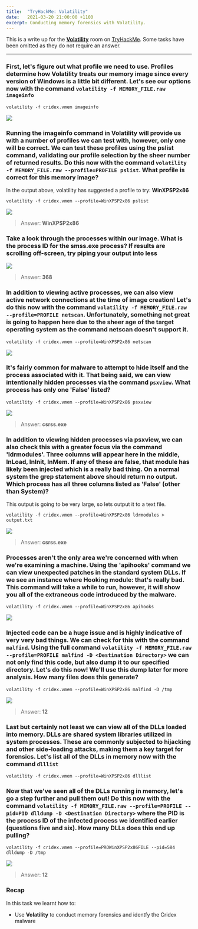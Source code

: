 ```yaml
---
title:  "TryHackMe: Volatility"
date:   2021-03-20 21:00:00 +1100
excerpt: Conducting memory forensics with Volatility.
---
```


This is a write up for the [**Volatility**](https://tryhackme.com/room/bpvolatility) room on [TryHackMe](https://tryhackme.com). Some tasks have been omitted as they do not require an answer.

***

### First, let's figure out what profile we need to use. Profiles determine how Volatility treats our memory image since every version of Windows is a little bit different. Let's see our options now with the command `volatility -f MEMORY_FILE.raw imageinfo`

```
volatility -f cridex.vmem imageinfo
```

<img src="{{ site.baseurl }}/assets/images/2021-03-20-volatility/01-volatility.jpg">

### Running the imageinfo command in Volatility will provide us with a number of profiles we can test with, however, only one will be correct. We can test these profiles using the pslist command, validating our profile selection by the sheer number of returned results. Do this now with the command `volatility -f MEMORY_FILE.raw --profile=PROFILE pslist`. What profile is correct for this memory image?

In the output above, volatility has suggested a profile to try: **WinXPSP2x86**

```
volatility -f cridex.vmem --profile=WinXPSP2x86 pslist
```

<img src="{{ site.baseurl }}/assets/images/2021-03-20-volatility/02-profile.jpg">

> Answer: **WinXPSP2x86**

### Take a look through the processes within our image. What is the process ID for the smss.exe process? If results are scrolling off-screen, try piping your output into less

<img src="{{ site.baseurl }}/assets/images/2021-03-20-volatility/03-smss.jpg">

> Answer: **368**

### In addition to viewing active processes, we can also view active network connections at the time of image creation! Let's do this now with the command `volatility -f MEMORY_FILE.raw --profile=PROFILE netscan`. Unfortunately, something not great is going to happen here due to the sheer age of the target operating system as the command netscan doesn't support it.

```
volatility -f cridex.vmem --profile=WinXPSP2x86 netscan
```

<img src="{{ site.baseurl }}/assets/images/2021-03-20-volatility/04-netscan.jpg">

### It's fairly common for malware to attempt to hide itself and the process associated with it. That being said, we can view intentionally hidden processes via the command `psxview`. What process has only one 'False' listed?

```
volatility -f cridex.vmem --profile=WinXPSP2x86 psxview
```

<img src="{{ site.baseurl }}/assets/images/2021-03-20-volatility/05-psxview.jpg">

> Answer: **csrss.exe**

### In addition to viewing hidden processes via psxview, we can also check this with a greater focus via the command 'ldrmodules'. Three columns will appear here in the middle, InLoad, InInit, InMem. If any of these are false, that module has likely been injected which is a really bad thing. On a normal system the grep statement above should return no output. Which process has all three columns listed as 'False' (other than System)?

This output is going to be very large, so lets output it to a text file.

```
volatility -f cridex.vmem --profile=WinXPSP2x86 ldrmodules > output.txt
```

<img src="{{ site.baseurl }}/assets/images/2021-03-20-volatility/06-ldrmodules.jpg">

> Answer: **csrss.exe**

### Processes aren't the only area we're concerned with when we're examining a machine. Using the 'apihooks' command we can view unexpected patches in the standard system DLLs. If we see an instance where Hooking module: <unknown> that's really bad. This command will take a while to run, however, it will show you all of the extraneous code introduced by the malware.

```
volatility -f cridex.vmem --profile=WinXPSP2x86 apihooks
```

<img src="{{ site.baseurl }}/assets/images/2021-03-20-volatility/07-apihooks.jpg">

### Injected code can be a huge issue and is highly indicative of very very bad things. We can check for this with the command `malfind`. Using the full command `volatility -f MEMORY_FILE.raw --profile=PROFILE malfind -D <Destination Directory>` we can not only find this code, but also dump it to our specified directory. Let's do this now! We'll use this dump later for more analysis. How many files does this generate?

```
volatility -f cridex.vmem --profile=WinXPSP2x86 malfind -D /tmp
```

<img src="{{ site.baseurl }}/assets/images/2021-03-20-volatility/08-malfind.jpg">

> Answer: **12**

### Last but certainly not least we can view all of the DLLs loaded into memory. DLLs are shared system libraries utilized in system processes. These are commonly subjected to hijacking and other side-loading attacks, making them a key target for forensics. Let's list all of the DLLs in memory now with the command `dlllist`

```
volatility -f cridex.vmem --profile=WinXPSP2x86 dlllist
```

### Now that we've seen all of the DLLs running in memory, let's go a step further and pull them out! Do this now with the command `volatility -f MEMORY_FILE.raw --profile=PROFILE --pid=PID dlldump -D <Destination Directory>` where the PID is the process ID of the infected process we identified earlier (questions five and six). How many DLLs does this end up pulling?

```
volatility -f cridex.vmem --profile=PROWinXPSP2x86FILE --pid=584 dlldump -D /tmp
```

<img src="{{ site.baseurl }}/assets/images/2021-03-20-volatility/09-dlldump.jpg">

> Answer: **12**

### Recap

In this task we learnt how to:
 * Use **Volatility** to conduct memory forensics and identfy the Cridex malware